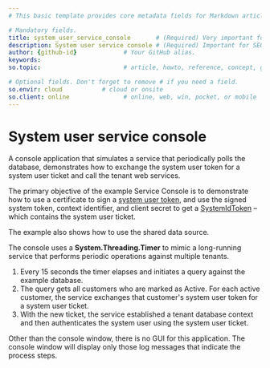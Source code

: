 ```yaml
---
# This basic template provides core metadata fields for Markdown articles on docs.superoffice.com.

# Mandatory fields.
title: system_user_service_console       # (Required) Very important for SEO. Intent in a unique string of 43-59 chars including spaces.
description: System user service console # (Required) Important for SEO. Recommended character length is 115-145 characters including spaces.
author: {github-id}             # Your GitHub alias.
keywords:
so.topic:                       # article, howto, reference, concept, guide

# Optional fields. Don't forget to remove # if you need a field.
so.envir: cloud           # cloud or onsite
so.client: online               # online, web, win, pocket, or mobile
---
```


# System user service console

A console application that simulates a service that periodically polls the database, demonstrates how to exchange the system user token for a system user ticket and call the tenant web services.

The primary objective of the example Service Console is to demonstrate how to use a certificate to sign a [system user token][1], and use the signed system token, context identifier, and client secret to get a [SystemIdToken][2] – which contains the system user ticket.

The example also shows how to use the shared data source.

The console uses a **System.Threading.Timer** to mimic a long-running service that performs periodic operations against multiple tenants.

1. Every 15 seconds the timer elapses and initiates a query against the example database.
2. The query gets all customers who are marked as Active. For each active customer, the service exchanges that customer's system user token for a system user ticket.
3. With the new ticket, the service established a tenant database context and then authenticates the system user using the system user ticket.

Other than the console window, there is no GUI for this application. The console window will display only those log messages that indicate the process steps.

<!-- Referenced links -->
[1]: ../../authentication/online/system-user/system-user-token.md
[2]: ../../authentication/tokens/superid-token.md
